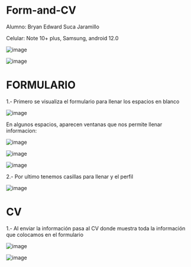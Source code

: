 # Form-and-CV

Alumno: Bryan Edward Suca Jaramillo

Celular: Note 10+ plus, Samsung, android 12.0

![image](https://github.com/bryansucabs/Form-and-CV/assets/103225730/09aaf68c-699e-480a-9858-52c6f80adbc7)

![image](https://github.com/bryansucabs/Form-and-CV/assets/103225730/f54b25a1-7f34-4745-91b4-9284fb8880c3)


# FORMULARIO

1.- Primero se visualiza el formulario para llenar los espacios en blanco 

![image](https://github.com/bryansucabs/Form-and-CV/assets/103225730/7927a269-60eb-4885-abc6-787d2e73140d)

En algunos espacios, aparecen ventanas que nos permite llenar informacion:

![image](https://github.com/bryansucabs/Form-and-CV/assets/103225730/45e1466b-8cc1-4dd2-9847-54f34575ee00)

![image](https://github.com/bryansucabs/Form-and-CV/assets/103225730/b86b1538-2956-4f6f-a557-94df70349a2a)

![image](https://github.com/bryansucabs/Form-and-CV/assets/103225730/c709e4d1-fa50-4813-b530-256f47d99f6d)

2.- Por ultimo tenemos casillas para llenar y el perfil

![image](https://github.com/bryansucabs/Form-and-CV/assets/103225730/edbebcb1-ace1-4514-9b16-400ce065d5ef)

# CV

1.- Al enviar la información pasa al CV donde muestra toda la información que colocamos en el formulario

![image](https://github.com/bryansucabs/Form-and-CV/assets/103225730/3ab6e7a2-90e4-49ec-9e26-fa84939a095a)

![image](https://github.com/bryansucabs/Form-and-CV/assets/103225730/592ebe7b-230e-444a-86f7-04661312f5d5)


